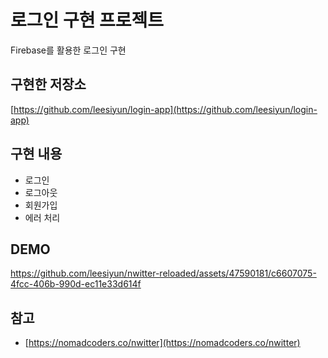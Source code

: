 # 로그인 구현 프로젝트

Firebase를 활용한 로그인 구현

## 구현한 저장소

[https://github.com/leesiyun/login-app](https://github.com/leesiyun/login-app)

## 구현 내용

- 로그인
- 로그아웃
- 회원가입
- 에러 처리

## DEMO

https://github.com/leesiyun/nwitter-reloaded/assets/47590181/c6607075-4fcc-406b-990d-ec11e33d614f

## 참고

- [https://nomadcoders.co/nwitter](https://nomadcoders.co/nwitter)
